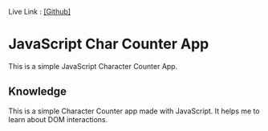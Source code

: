 Live Link : [\[Github\]](https://codewithrashed.github.io/character-counter/)

# JavaScript Char Counter App

This is a simple JavaScript Character Counter App.



## Knowledge
This is a simple Character Counter app made with JavaScript.  It helps me to learn about DOM interactions. 
